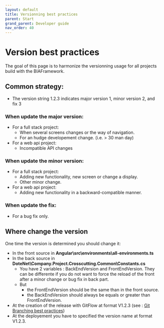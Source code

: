 ```yaml
---
layout: default
title: Versionning best practices
parent: Start
grand_parent: Developer guide
nav_order: 40
---
```


# Version best practices

The goal of this page is to harmonize the versionning usage for all projects build with the BIAFramework.

## Common strategy:
- The version string 1.2.3 indicates major version 1, minor version 2, and fix 3

### When update the major version:
- For a full stack project: 
  - When several screens changes or the way of navigation.
  - For an hudge developement change. (i.e. > 30 man day)
- For a web api project:
  - Incompatible API changes
  
### When update the minor version:
- For a full stack project: 
  - Adding new functionality, new screen or change a display.
  - Other minor change.
- For a web api project:
  - Adding new functionality in a backward-compatible manner.

### When update the fix:
- For a bug fix only.



## Where change the version
One time the version is determined you should change it:
- In the front source in **Angular\src\environments\all-environments.ts**  
- In the back source in **DoteNet\Company.Project.Crosscutting.Common\Constants.cs**
  - You have 2 variables : BackEndVersion and FrontEndVersion. They can be differente if you do not want to force the reload of the front after a minor change or bug fix in back part.
  - But 
    - the FrontEndVersion should be the same than in the front source.
    - the BackEndVersion should always be equals or greater than FrontEndVersion.
- At the creation of the release with GitFlow at format V1.2.3 (see : [Git Branching best practices](./30-GitBranchingBestPractices.md))
- At the deployement you have to specified the version name at format V1.2.3.

